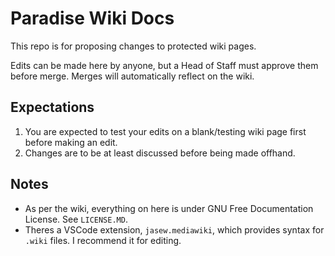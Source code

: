 # Paradise Wiki Docs

This repo is for proposing changes to protected wiki pages.

Edits can be made here by anyone, but a Head of Staff must approve them before merge. Merges will automatically reflect on the wiki.

## Expectations

1. You are expected to test your edits on a blank/testing wiki page first before making an edit.
2. Changes are to be at least discussed before being made offhand.

## Notes

- As per the wiki, everything on here is under GNU Free Documentation License. See `LICENSE.MD`.
- Theres a VSCode extension, `jasew.mediawiki`, which provides syntax for `.wiki` files. I recommend it for editing.
